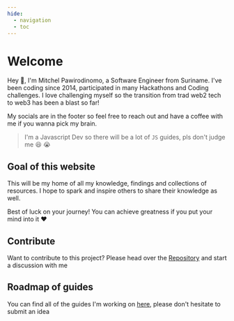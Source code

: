 ```yaml
---
hide:
  - navigation
  - toc
---
```


# Welcome

Hey :wave:, I'm Mitchel Pawirodinomo, a Software Engineer from Suriname. I've been coding since 2014, participated in many Hackathons and Coding challenges. I love challenging myself so the transition from trad web2 tech to web3 has been a blast so far!

My socials are in the footer so feel free to reach out and have a coffee with me if you wanna pick my brain.

> I'm a Javascript Dev so there will be a lot of `JS` guides, pls don't judge me :laughing: :sob:

## Goal of this website
This will be my home of all my knowledge, findings and collections of resources. I hope to spark and inspire others to share their knowledge as well.

Best of luck on your journey! You can achieve greatness if you put your mind into it :heart:

## Contribute
Want to contribute to this project? Please head over the [Repository](https://github.com/pawiromitchel/pawiromitchel.com) and start a discussion with me

## Roadmap of guides
You can find all of the guides I'm working on [here](https://github.com/pawiromitchel/pawiromitchel.com/issues?q=is%3Aopen+is%3Aissue+label%3Aguide), please don't hesitate to submit an idea
